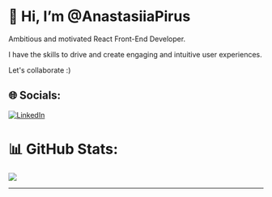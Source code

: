 # 👋 Hi, I’m @AnastasiiaPirus
Ambitious and motivated React Front-End Developer.

I have the skills to drive and create engaging and intuitive user experiences.

Let's collaborate :)

## 🌐 Socials:
[![LinkedIn](https://img.shields.io/badge/LinkedIn-%230077B5.svg?logo=linkedin&logoColor=white)](https://www.linkedin.com/in/anastasia-pirus/) 

# 📊 GitHub Stats:

![](https://github-readme-stats.vercel.app/api/top-langs/?username=AnastasiiaPirus&theme=tokyonight&hide_border=true&include_all_commits=true&count_private=true&layout=compact)


---

<!-- Proudly created with GPRM ( https://gprm.itsvg.in ) -->

